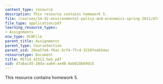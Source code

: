 ```yaml
---
content_type: resource
description: This resource contains homework 5.
file: /courses/14-42-environmental-policy-and-economics-spring-2011/d7a6ac4528daaa64ae488ab828b69d15_MIT14_42S11_hw5.pdf
file_type: application/pdf
learning_resource_types:
- Assignments
ocw_type: OCWFile
parent_title: Assignments
parent_type: CourseSection
parent_uid: 20ea5fe6-f6ac-5cf4-7fc4-3210feeb54ac
resourcetype: Document
title: MIT14_42S11_hw5.pdf
uid: d7a6ac45-28da-aa64-ae48-8ab828b69d15
---
```

This resource contains homework 5.

